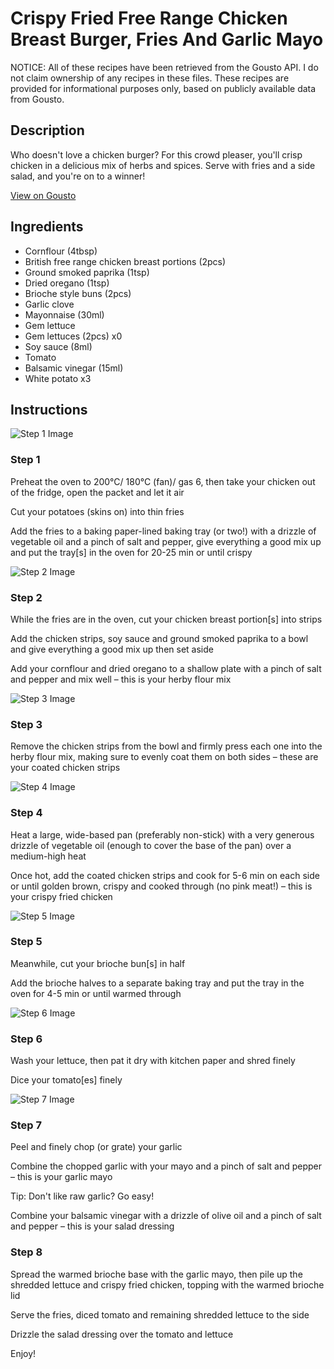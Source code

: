 # Crispy Fried Free Range Chicken Breast Burger, Fries And Garlic Mayo

NOTICE: All of these recipes have been retrieved from the Gousto API. I do not claim ownership of any recipes in these files. These recipes are provided for informational purposes only, based on publicly available data from Gousto.

## Description

Who doesn't love a chicken burger? For this crowd pleaser, you'll crisp chicken in a delicious mix of herbs and spices. Serve with fries and a side salad, and you're on to a winner!

[View on Gousto](https://www.gousto.co.uk/recipes/cookbook/crispy-fried-free-range-chicken-breast-burger-fries-and-garlic-mayo)

## Ingredients

- Cornflour (4tbsp)
- British free range chicken breast portions (2pcs)
- Ground smoked paprika (1tsp)
- Dried oregano (1tsp)
- Brioche style buns (2pcs)
- Garlic clove
- Mayonnaise (30ml)
- Gem lettuce
- Gem lettuces (2pcs) x0
- Soy sauce (8ml)
- Tomato
- Balsamic vinegar (15ml)
- White potato x3

## Instructions

![Step 1 Image](https://production-media.gousto.co.uk/cms/recipe-step-image/Step-1-1729595737211-x200.jpg)

### Step 1

Preheat the oven to 200°C/ 180°C (fan)/ gas 6, then take your chicken out of the fridge, open the packet and let it air

Cut your potatoes (skins on) into thin fries

Add the fries to a baking paper-lined baking tray (or two!) with a drizzle of vegetable oil and a pinch of salt and pepper, give everything a good mix up and put the tray[s] in the oven for 20-25 min or until crispy

![Step 2 Image](https://production-media.gousto.co.uk/cms/recipe-step-image/step-2-1729595827035-x200.jpg)

### Step 2

While the fries are in the oven, cut your chicken breast portion[s] into strips

Add the chicken strips, soy sauce and ground smoked paprika to a bowl and give everything a good mix up then set aside

Add your cornflour and dried oregano to a shallow plate with a pinch of salt and pepper and mix well – this is your herby flour mix

![Step 3 Image](https://production-media.gousto.co.uk/cms/recipe-step-image/step-3-1729595850332-x200.jpg)

### Step 3

Remove the chicken strips from the bowl and firmly press each one into the herby flour mix, making sure to evenly coat them on both sides – these are your coated chicken strips

![Step 4 Image](https://production-media.gousto.co.uk/cms/recipe-step-image/step-4-1729595876992-x200.jpg)

### Step 4

Heat a large, wide-based pan (preferably non-stick) with a very generous drizzle of vegetable oil (enough to cover the base of the pan) over a medium-high heat

Once hot, add the coated chicken strips and cook for 5-6 min on each side or until golden brown, crispy and cooked through (no pink meat!) – this is your crispy fried chicken

![Step 5 Image](https://production-media.gousto.co.uk/cms/recipe-step-image/Step-5-1729595889120-x200.jpg)

### Step 5

Meanwhile, cut your brioche bun[s] in half

Add the brioche halves to a separate baking tray and put the tray in the oven for 4-5 min or until warmed through

![Step 6 Image](https://production-media.gousto.co.uk/cms/recipe-step-image/Step-6-1729595922869-x200.jpg)

### Step 6

Wash your lettuce, then pat it dry with kitchen paper and shred finely

Dice your tomato[es] finely

![Step 7 Image](https://production-media.gousto.co.uk/cms/recipe-step-image/Step-7-1729595959120-x200.jpg)

### Step 7

Peel and finely chop (or grate) your garlic

Combine the chopped garlic with your mayo and a pinch of salt and pepper – this is your garlic mayo

Tip: Don't like raw garlic? Go easy!

Combine your balsamic vinegar with a drizzle of olive oil and a pinch of salt and pepper – this is your salad dressing

### Step 8

Spread the warmed brioche base with the garlic mayo, then pile up the shredded lettuce and crispy fried chicken, topping with the warmed brioche lid

Serve the fries, diced tomato and remaining shredded lettuce to the side

Drizzle the salad dressing over the tomato and lettuce

Enjoy!

